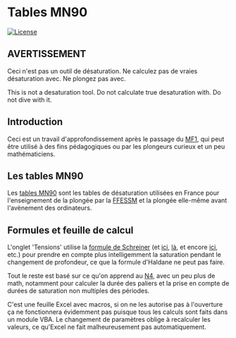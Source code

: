 # Tables MN90

[![License](https://img.shields.io/badge/license-MIT-71787A.svg)](https://choosealicense.com/licenses/mit)

## AVERTISSEMENT

Ceci n'est pas un outil de désaturation. Ne calculez pas de vraies désaturation avec. Ne plongez pas avec.

This is not a desaturation tool. Do not calculate true desaturation with. Do not dive with it.

## Introduction

Ceci est un travail d'approfondissement après le passage du [MF1](https://ffessm.fr/gestionenligne/manuel/14_MF%201.pdf), qui peut être utilisé à des fins pédagogiques ou par les plongeurs curieux et un peu mathématiciens.

## Les tables MN90

Les [tables MN90](https://www.plongee-plaisir.com/fr/book/tables-plongee/) sont les tables de désaturation utilisées en France pour l'enseignement de la plongée par la [FFESSM](https://ffessm.fr) et la plongée elle-même avant l'avènement des ordinateurs.

## Formules et feuille de calcul

L'onglet 'Tensions' utilise la [formule de Schreiner](http://www.deepocean.net/deepocean/index.php?science03.php) (et [ici](https://www.shearwater.com/wp-content/uploads/2012/08/Introductory-Deco-Lessons.pdf), [là](http://www.divetable.de/workshop/V1_e.htm), et encore [ici](http://wrobell.it-zone.org/decotengu/model.html), etc.) pour prendre en compte plus intelligemment la saturation pendant le changement de profondeur, ce que la formule d'Haldane ne peut pas faire.

Tout le reste est basé sur ce qu'on apprend au [N4](Téléchargez), avec un peu plus de math, notamment pour calculer la durée des paliers et la prise en compte de durées de saturation non multiples des périodes.

C'est une feuille Excel avec macros, si on ne les autorise pas à l'ouverture ça ne fonctionnera évidemment pas puisque tous les calculs sont faits dans un module VBA. Le changement de paramètres oblige à recalculer les valeurs, ce qu'Excel ne fait malheureusement pas automatiquement.

